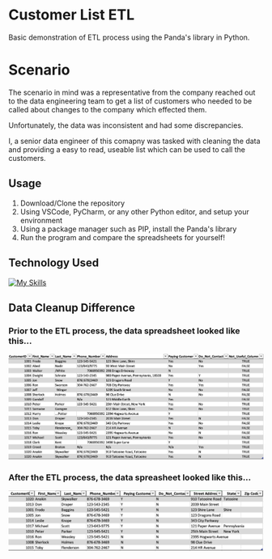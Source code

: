 # Customer List ETL
Basic demonstration of ETL process using the Panda's library in Python. 

# Scenario
The scenario in mind was a representative from the company reached out to the data engineering team to get a list of customers who needed to be called about changes to the company which effected them.

Unfortunately, the data was inconsistent and had some discrepancies. 

I, a senior data engineer of this comapny was tasked with cleaning the data and providing a easy to read, useable list which can be used to call the customers.

## Usage
1. Download/Clone the repository
2. Using VSCode, PyCharm, or any other Python editor, and setup your environment 
3. Using a package manager such as PIP, install the Panda's library
4. Run the program and compare the spreadsheets for yourself!

## Technology Used
[![My Skills](https://skillicons.dev/icons?i=py,vscode)](https://skillicons.dev)

## Data Cleanup Difference
### Prior to the ETL process, the data spreadsheet looked like this...
  ![messyIMG](https://github.com/arjund3v/Customer-List-ETL/blob/main/images/messy_call_list.png)
  
### After the ETL process, the data spreasheet looked like this...
  ![cleanIMG](https://github.com/arjund3v/Customer-List-ETL/blob/main/images/clean_call_list.png)

